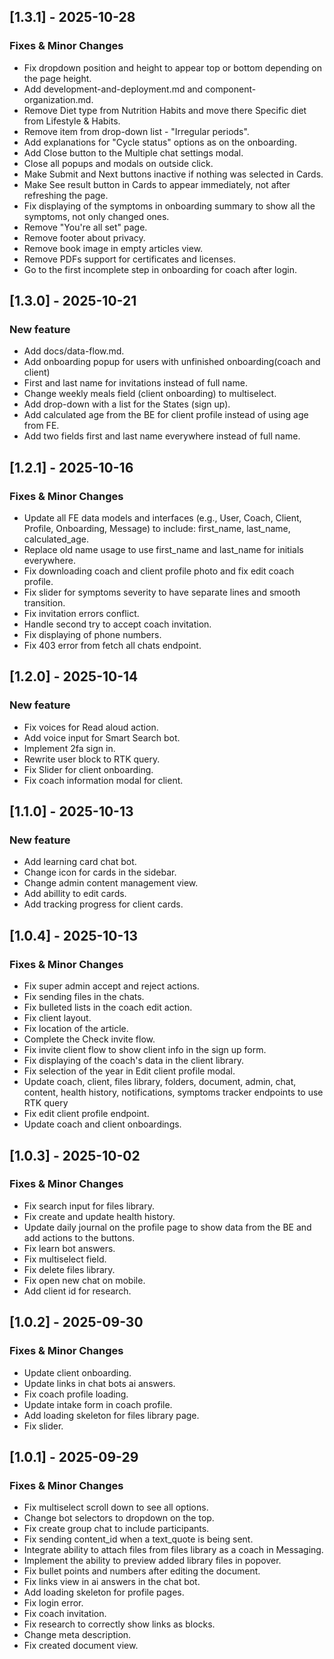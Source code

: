 ## [1.3.1] - 2025-10-28

### Fixes & Minor Changes

- Fix dropdown position and height to appear top or bottom depending on the page height.
- Add development-and-deployment.md and component-organization.md.
- Remove Diet type from Nutrition Habits and move there Specific diet from Lifestyle & Habits.
- Remove item from drop-down list - "Irregular periods".
- Add explanations for "Cycle status" options as on the onboarding.
- Add Close button to the Multiple chat settings modal.
- Close all popups and modals on outside click.
- Make Submit and Next buttons inactive if nothing was selected in Cards.
- Make See result button in Cards to appear immediately, not after refreshing the page.
- Fix displaying of the symptoms in onboarding summary to show all the symptoms, not only changed ones.
- Remove "You're all set" page.
- Remove footer about privacy.
- Remove book image in empty articles view.
- Remove PDFs support for certificates and licenses.
- Go to the first incomplete step in onboarding for coach after login.

## [1.3.0] - 2025-10-21

### New feature

- Add docs/data-flow.md.
- Add onboarding popup for users with unfinished onboarding(coach and client)
- First and last name for invitations instead of full name.
- Change weekly meals field (client onboarding) to multiselect.
- Add drop-down with a list for the States (sign up).
- Add calculated age from the BE for client profile instead of using age from FE.
- Add two fields first and last name everywhere instead of full name.

## [1.2.1] - 2025-10-16

### Fixes & Minor Changes

- Update all FE data models and interfaces (e.g., User, Coach, Client, Profile, Onboarding, Message) to include: first_name, last_name, calculated_age.
- Replace old name usage to use first_name and last_name for initials everywhere.
- Fix downloading coach and client profile photo and fix edit coach profile.
- Fix slider for symptoms severity to have separate lines and smooth transition.
- Fix invitation errors conflict.
- Handle second try to accept coach invitation.
- Fix displaying of phone numbers.
- Fix 403 error from fetch all chats endpoint.

## [1.2.0] - 2025-10-14

### New feature

- Fix voices for Read aloud action.
- Add voice input for Smart Search bot.
- Implement 2fa sign in.
- Rewrite user block to RTK query.
- Fix Slider for client onboarding.
- Fix coach information modal for client.

## [1.1.0] - 2025-10-13

### New feature

- Add learning card chat bot.
- Change icon for cards in the sidebar.
- Change admin content management view.
- Add abillity to edit cards.
- Add tracking progress for client cards.

## [1.0.4] - 2025-10-13

### Fixes & Minor Changes

- Fix super admin accept and reject actions.
- Fix sending files in the chats.
- Fix bulleted lists in the coach edit action.
- Fix client layout.
- Fix location of the article.
- Complete the Check invite flow.
- Fix invite client flow to show client info in the sign up form.
- Fix displaying of the coach's data in the client library.
- Fix selection of the year in Edit client profile modal.
- Update coach, client, files library, folders, document, admin, chat, content, health history, notifications, symptoms tracker endpoints to use RTK query
- Fix edit client profile endpoint.
- Update coach and client onboardings.

## [1.0.3] - 2025-10-02

### Fixes & Minor Changes

- Fix search input for files library.
- Fix create and update health history.
- Update daily journal on the profile page to show data from the BE and add actions to the buttons.
- Fix learn bot answers.
- Fix multiselect field.
- Fix delete files library.
- Fix open new chat on mobile.
- Add client id for research.

## [1.0.2] - 2025-09-30

### Fixes & Minor Changes

- Update client onboarding.
- Update links in chat bots ai answers.
- Fix coach profile loading.
- Update intake form in coach profile.
- Add loading skeleton for files library page.
- Fix slider.

## [1.0.1] - 2025-09-29

### Fixes & Minor Changes

- Fix multiselect scroll down to see all options.
- Change bot selectors to dropdown on the top.
- Fix create group chat to include participants.
- Fix sending content_id when a text_quote is being sent.
- Integrate ability to attach files from files library as a coach in Messaging.
- Implement the ability to preview added library files in popover.
- Fix bullet points and numbers after editing the document.
- Fix links view in ai answers in the chat bot.
- Add loading skeleton for profile pages.
- Fix login error.
- Fix coach invitation.
- Fix research to correctly show links as blocks.
- Change meta description.
- Fix created document view.

